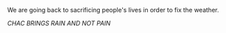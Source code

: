 We are going back to sacrificing people's lives in order to fix the weather.

_CHAC BRINGS RAIN AND NOT PAIN_

